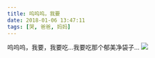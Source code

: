 ```yaml
---
title: 呜呜呜，我要
date: 2018-01-06 13:47:11
tags: [哭, 爸爸, 妈妈]
---
```

呜呜呜，我要，我要吃...我要吃那个郁美净袋子...
![](http://images.dsphoebe.com/IMG_2488.JPG)

